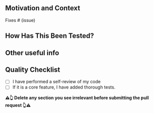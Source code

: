 ## Motivation and Context

<!-- What/Why/How -->

Fixes # (issue)

## How Has This Been Tested?

## Other useful info

## Quality Checklist

- [ ] I have performed a self-review of my code
- [ ] If it is a core feature, I have added thorough tests.

**⚠️👆 Delete any section you see irrelevant before submitting the pull request 👆⚠️**
